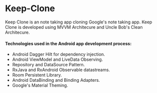 # Keep-Clone
Keep Clone is an note taking app cloning Google's note taking app.
Keep Clone is developed using MVVM Architecure and Uncle Bob's Clean Architecure.

#### Technologies used in the Android app development process:
- Android Dagger Hilt for dependency injection.
- Android ViewModel and LiveData Observing.
- Repository and DataSource Pattern.
- RxJava and RxAndroid Observable datastreams.
- Room Persistent Library.
- Android DataBinding and Binding Adapters.
- Google's Material Theming.
